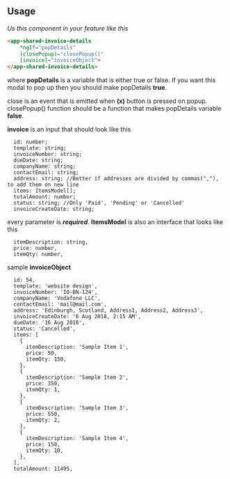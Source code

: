 ## **Usage**

_Us this component in your feature like this_

```HTML
<app-shared-invoice-details
	*ngIf="popDetails"
	(closePopup)="closePopup()"
	[invoice]="invoiceObject">
</app-shared-invoice-details>
```

where **popDetails** is a variable that is either true or false. If you want this modal to pop up then you should make popDetails **true**.

close is an event that is emitted when **(x)** button is pressed on popup. closePopup() function should be a function that makes popDetails variable **false**.

**invoice** is an input that should look like this

```TS
  id: number;
  template: string;
  invoiceNumber: string;
  dueDate: string;
  companyName: string;
  contactEmail: string;
  address: string; //Better if addresses are divided by commas(","), to add them on new line
  items: ItemsModel[];
  totalAmount: number;
  status: string; //Only 'Paid', 'Pending' or 'Cancelled'
  invoiceCreateDate: string;
```

every parameter is **_required_**. **ItemsModel** is also an interface that looks like this

```TS
  itemDescription: string,
  price: number,
  itemQty: number,
```

sample **invoiceObject**

```TS
  id: 54,
  template: 'website design',
  invoiceNumber: 'IO-BN-124',
  companyName: 'Vodafone LLC',
  contactEmail: 'mail@mail.com',
  address: 'Edinburgh, Scotland, Address1, Address2, Address3',
  invoiceCreateDate: '6 Aug 2018, 2:15 AM',
  dueDate: '16 Aug 2018',
  status: 'Cancelled',
  items: [
    {
      itemDescription: 'Sample Item 1',
      price: 50,
      itemQty: 150,
    },
    {
      itemDescription: 'Sample Item 2',
      price: 350,
      itemQty: 1,
    },
    {
      itemDescription: 'Sample Item 3',
      price: 550,
      itemQty: 2,
    },
    {
      itemDescription: 'Sample Item 4',
      price: 150,
      itemQty: 10,
    },
  ],
  totalAmount: 11495,
```
